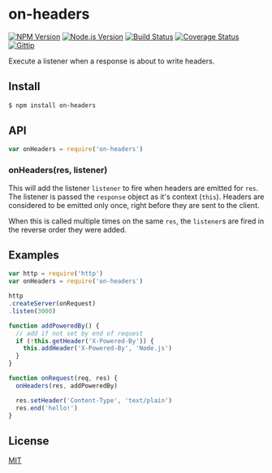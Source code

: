 # on-headers

[![NPM Version](https://img.shields.io/npm/v/on-headers.svg?style=flat)](https://www.npmjs.org/package/on-headers)
[![Node.js Version](https://img.shields.io/badge/node.js->=_0.8-blue.svg?style=flat)](http://nodejs.org/download/)
[![Build Status](https://img.shields.io/travis/jshttp/on-headers.svg?style=flat)](https://travis-ci.org/jshttp/on-headers)
[![Coverage Status](https://img.shields.io/coveralls/jshttp/on-headers.svg?style=flat)](https://coveralls.io/r/jshttp/on-headers)
[![Gittip](https://img.shields.io/gittip/dougwilson.svg?style=flat)](https://www.gittip.com/dougwilson/)

Execute a listener when a response is about to write headers.

## Install

```sh
$ npm install on-headers
```

## API

```js
var onHeaders = require('on-headers')
```

### onHeaders(res, listener)

This will add the listener `listener` to fire when headers are emitted for `res`.
The listener is passed the `response` object as it's context (`this`). Headers are
considered to be emitted only once, right before they are sent to the client.

When this is called multiple times on the same `res`, the `listener`s are fired
in the reverse order they were added.

## Examples

```js
var http = require('http')
var onHeaders = require('on-headers')

http
.createServer(onRequest)
.listen(3000)

function addPoweredBy() {
  // add if not set by end of request
  if (!this.getHeader('X-Powered-By')) {
    this.addHeader('X-Powered-By', 'Node.js')
  }
}

function onRequest(req, res) {
  onHeaders(res, addPoweredBy)

  res.setHeader('Content-Type', 'text/plain')
  res.end('hello!')
}
```

## License

[MIT](LICENSE)
